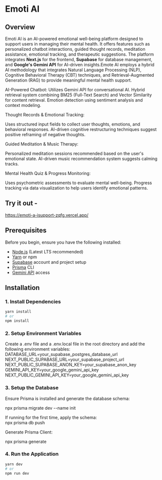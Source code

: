 # Emoti AI

## Overview
Emoti AI is an AI-powered emotional well-being platform designed to support users in managing their mental health. It offers features such as personalized chatbot interactions, guided thought records, meditation assistance, emotional tracking, and therapeutic suggestions. The platform integrates **Next.js** for the frontend, **Supabase** for database management, and **Google's Gemini API** for AI-driven insights.Emote AI employs a hybrid AI methodology that integrates Natural Language Processing (NLP), Cognitive Behavioral Therapy (CBT) techniques, and Retrieval-Augmented Generation (RAG) to provide meaningful mental health support.

AI-Powered Chatbot:
Utilizes Gemini API for conversational AI.
Hybrid retrieval system combining BM25 (Full-Text Search) and Vector Similarity for content retrieval.
Emotion detection using sentiment analysis and context modeling.

Thought Records & Emotional Tracking:

Uses structured input fields to collect user thoughts, emotions, and behavioral responses.
AI-driven cognitive restructuring techniques suggest positive reframing of negative thoughts.

Guided Meditation & Music Therapy:

Personalized meditation sessions recommended based on the user's emotional state.
AI-driven music recommendation system suggests calming tracks.

Mental Health Quiz & Progress Monitoring:

Uses psychometric assessments to evaluate mental well-being.
Progress tracking via data visualization to help users identify emotional patterns.

## Try it out - 
https://emoti-a-isupport-zqfg.vercel.app/

## Prerequisites
Before you begin, ensure you have the following installed:
- [Node.js](https://nodejs.org/) (Latest LTS recommended)
- [Yarn](https://yarnpkg.com/) or npm
- [Supabase](https://supabase.com/) account and project setup
- [Prisma](https://www.prisma.io/) CLI
- [Gemini API](https://ai.google.dev/) access

## Installation

### 1. Install Dependencies
```sh
yarn install
# or
npm install
```

### 2. Setup Environment Variables
Create a .env file and a .env.local file in the root directory and add the following environment variables:<br/>
DATABASE_URL=your_supabase_postgres_database_url<br/>
NEXT_PUBLIC_SUPABASE_URL=your_supabase_project_url<br/>
NEXT_PUBLIC_SUPABASE_ANON_KEY=your_supabase_anon_key<br/>
GEMINI_API_KEY=your_google_gemini_api_key<br/>
NEXT_PUBLIC_GEMINI_API_KEY=your_google_gemini_api_key<br/>


### 3. Setup the Database
Ensure Prisma is installed and generate the database schema:<br/>

npx prisma migrate dev --name init<br/>

If running for the first time, apply the schema:<br/>
npx prisma db push<br/>

Generate Prisma Client:<br/>

npx prisma generate


### 4. Run the Application
```sh
yarn dev
# or
npm run dev
